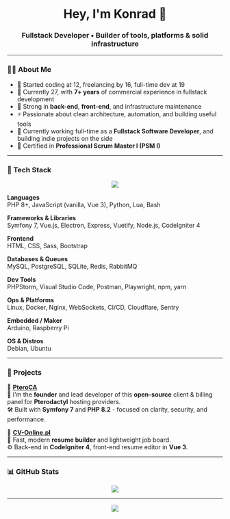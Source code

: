 <h1 align="center">Hey, I'm Konrad 👋</h1>
<h3 align="center">Fullstack Developer • Builder of tools, platforms & solid infrastructure</h3>

---

### 👨‍💻 About Me

- 🧠 Started coding at 12, freelancing by 16, full-time dev at 19  
- 🧓 Currently 27, with **7+ years** of commercial experience in fullstack development  
- 🧰 Strong in **back-end**, **front-end**, and infrastructure maintenance  
- ⚡ Passionate about clean architecture, automation, and building useful tools  
- 💼 Currently working full-time as a **Fullstack Software Developer**, and building indie projects on the side
- 📜 Certified in **Professional Scrum Master I (PSM I)**

---

### 🧱 Tech Stack

<p align="center">
  <img src="https://skillicons.dev/icons?i=php,symfony,js,vue,nodejs,html,css,sass,bootstrap,py,lua,bash,electron,express,vuetify,mysql,postgres,sqlite,redis,rabbitmq,phpstorm,visualstudio,postman,npm,yarn,docker,nginx,cloudflare,sentry,arduino,raspberrypi,debian,ubuntu,linux" />
</p>

**Languages**  
PHP 8+, JavaScript (vanilla, Vue 3), Python, Lua, Bash

**Frameworks & Libraries**  
Symfony 7, Vue.js, Electron, Express, Vuetify, Node.js, CodeIgniter 4

**Frontend**  
HTML, CSS, Sass, Bootstrap

**Databases & Queues**  
MySQL, PostgreSQL, SQLite, Redis, RabbitMQ

**Dev Tools**  
PHPStorm, Visual Studio Code, Postman, Playwright, npm, yarn

**Ops & Platforms**  
Linux, Docker, Nginx, WebSockets, CI/CD, Cloudflare, Sentry

**Embedded / Maker**  
Arduino, Raspberry Pi

**OS & Distros**  
Debian, Ubuntu

---

### 🚀 Projects

🔹 [**PteroCA**](https://pteroca.com)  
🧩 I'm the **founder** and lead developer of this **open-source** client & billing panel for **Pterodactyl** hosting providers.  
🛠 Built with **Symfony 7** and **PHP 8.2** - focused on clarity, security, and performance.

🔹 [**CV-Online.pl**](https://cv-online.pl)  
📄 Fast, modern **resume builder** and lightweight job board.  
⚙️ Back-end in **CodeIgniter 4**, front-end resume editor in **Vue 3**.

---

### 📊 GitHub Stats

<p align="center">
  <img src="http://github-profile-summary-cards.vercel.app/api/cards/profile-details?username=ksroga&theme=github" />
</p>

---

<p align="center">
  <img src="https://komarev.com/ghpvc/?username=ksroga&label=Profile%20views&color=blueviolet&style=flat" />
</p>
